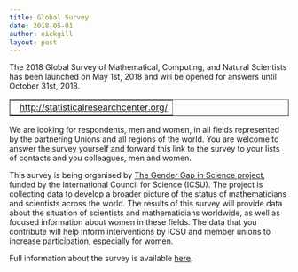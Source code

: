 ```yaml
---
title: Global Survey
date: 2018-05-01
author: nickgill
layout: post
---
```


The 2018 Global Survey of Mathematical, Computing, and Natural Scientists has been launched on May 1st, 2018 and will be opened for answers until October 31st, 2018.

<p>
<table width="100%" border="1">
  <tr>
    <td align="center"> 
<a href = "http://statisticalresearchcenter.org/global18">http://statisticalresearchcenter.org/</a>
</td></tr></table></p>

We are looking for respondents, men and women, in all fields represented by the partnering Unions and all regions of the world. You are welcome to answer the survey yourself and forward this link to the survey to your lists of contacts and you colleagues, men and women. 

This survey is being organised by <a href = "https://icsugendergapinscience.org/">The Gender Gap in Science project</a>, funded by the International Council for Science (ICSU).  The project is collecting data to develop a broader picture of the status of mathematicians and scientists across the world. The results of this survey will provide data about the situation of scientists and mathematicians worldwide, as well as focused information about women in these fields. The data that you contribute will help inform interventions by ICSU and member unions to increase participation, especially for women.

Full information about the survey is available <a href = "https://statisticalresearchcenter.aip.org/cgi-bin/global18.pl?id=84850066&stage=5&sesid=1696&language=3">here</a>.

